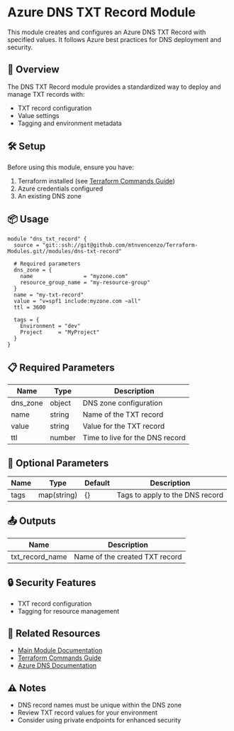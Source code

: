# Azure DNS TXT Record Module

This module creates and configures an Azure DNS TXT Record with specified values. It follows Azure best practices for DNS deployment and security.

## 🚀 Overview

The DNS TXT Record module provides a standardized way to deploy and manage TXT records with:
- TXT record configuration
- Value settings
- Tagging and environment metadata

## 🛠️ Setup

Before using this module, ensure you have:
1. Terraform installed (see [Terraform Commands Guide](../../.readme/terraform-commands.md))
2. Azure credentials configured
3. An existing DNS zone

## 📦 Usage

```hcl
module "dns_txt_record" {
  source = "git::ssh://git@github.com/mtnvencenzo/Terraform-Modules.git//modules/dns-txt-record"

  # Required parameters
  dns_zone = {
    name                = "myzone.com"
    resource_group_name = "my-resource-group"
  }
  name = "my-txt-record"
  value = "v=spf1 include:myzone.com ~all"
  ttl = 3600

  tags = {
    Environment = "dev"
    Project     = "MyProject"
  }
}
```

## 📋 Required Parameters

| Name | Type | Description |
|------|------|-------------|
| dns_zone | object | DNS zone configuration |
| name | string | Name of the TXT record |
| value | string | Value for the TXT record |
| ttl | number | Time to live for the DNS record |

## 🔧 Optional Parameters

| Name | Type | Default | Description |
|------|------|---------|-------------|
| tags | map(string) | {} | Tags to apply to the DNS record |

## 📤 Outputs

| Name | Description |
|------|-------------|
| txt_record_name | Name of the created TXT record |

## 🔒 Security Features

- TXT record configuration
- Tagging for resource management

## 🔗 Related Resources

- [Main Module Documentation](../../README.md)
- [Terraform Commands Guide](../../.readme/terraform-commands.md)
- [Azure DNS Documentation](https://docs.microsoft.com/en-us/azure/dns/)

## ⚠️ Notes

- DNS record names must be unique within the DNS zone
- Review TXT record values for your environment
- Consider using private endpoints for enhanced security
